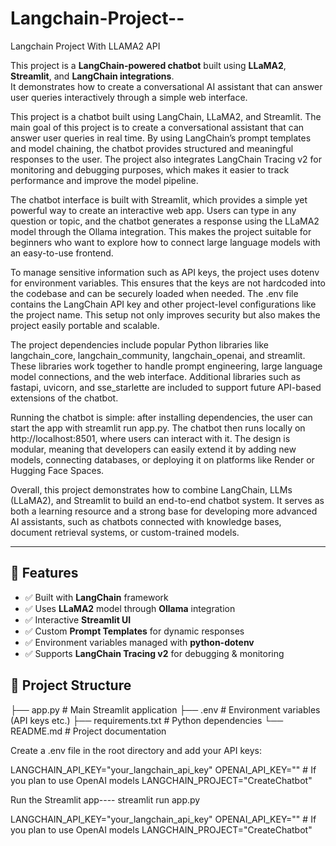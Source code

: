 # Langchain-Project--
Langchain Project With LLAMA2 API

This project is a **LangChain-powered chatbot** built using **LLaMA2**, **Streamlit**, and **LangChain integrations**.  
It demonstrates how to create a conversational AI assistant that can answer user queries interactively through a simple web interface.

This project is a chatbot built using LangChain, LLaMA2, and Streamlit. The main goal of this project is to create a conversational assistant that can answer user queries in real time. By using LangChain’s prompt templates and model chaining, the chatbot provides structured and meaningful responses to the user. The project also integrates LangChain Tracing v2 for monitoring and debugging purposes, which makes it easier to track performance and improve the model pipeline.

The chatbot interface is built with Streamlit, which provides a simple yet powerful way to create an interactive web app. Users can type in any question or topic, and the chatbot generates a response using the LLaMA2 model through the Ollama integration. This makes the project suitable for beginners who want to explore how to connect large language models with an easy-to-use frontend.

To manage sensitive information such as API keys, the project uses dotenv for environment variables. This ensures that the keys are not hardcoded into the codebase and can be securely loaded when needed. The .env file contains the LangChain API key and other project-level configurations like the project name. This setup not only improves security but also makes the project easily portable and scalable.

The project dependencies include popular Python libraries like langchain_core, langchain_community, langchain_openai, and streamlit. These libraries work together to handle prompt engineering, large language model connections, and the web interface. Additional libraries such as fastapi, uvicorn, and sse_starlette are included to support future API-based extensions of the chatbot.

Running the chatbot is simple: after installing dependencies, the user can start the app with streamlit run app.py. The chatbot then runs locally on http://localhost:8501, where users can interact with it. The design is modular, meaning that developers can easily extend it by adding new models, connecting databases, or deploying it on platforms like Render or Hugging Face Spaces.

Overall, this project demonstrates how to combine LangChain, LLMs (LLaMA2), and Streamlit to build an end-to-end chatbot system. It serves as both a learning resource and a strong base for developing more advanced AI assistants, such as chatbots connected with knowledge bases, document retrieval systems, or custom-trained models.

---

## 🚀 Features
- ✅ Built with **LangChain** framework  
- ✅ Uses **LLaMA2** model through **Ollama** integration  
- ✅ Interactive **Streamlit UI**  
- ✅ Custom **Prompt Templates** for dynamic responses  
- ✅ Environment variables managed with **python-dotenv**  
- ✅ Supports **LangChain Tracing v2** for debugging & monitoring


## 📂 Project Structure
├── app.py # Main Streamlit application
├── .env # Environment variables (API keys etc.)
├── requirements.txt # Python dependencies
└── README.md # Project documentation


Create a .env file in the root directory and add your API keys:

LANGCHAIN_API_KEY="your_langchain_api_key"
OPENAI_API_KEY=""   # If you plan to use OpenAI models
LANGCHAIN_PROJECT="CreateChatbot"

Run the Streamlit app----
streamlit run app.py


















LANGCHAIN_API_KEY="your_langchain_api_key"
OPENAI_API_KEY=""   # If you plan to use OpenAI models
LANGCHAIN_PROJECT="CreateChatbot"
